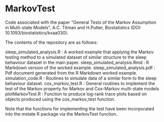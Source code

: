 # MarkovTest
Code associated with the paper "General Tests of the Markov Assumption in Multi-state Models", A.C. Titman and H.Putter, Biostatistics (DOI: 10.1093/biostatistics/kxaa030).

The contents of the repository are as follows:

sleep_simulated_analysis.R : A worked example that applying the Markov testing method to a simulated dataset of similar structure to the sleep behaviour dataset in the main paper.
sleep_simulated_analysis.Rmd : R Markdown version of the worked example.
sleep_simulated_analysis.pdf : Pdf document generated from the R Markdown worked example.
simulation_code.R : Routines to simulate data of a similar form to the sleep behaviour dataset.
cox_markov_test.R : General routines to implement the test of the Markov property for Markov and Cox-Markov multi-state models
plotMarkovTest.R : Function to produce log-rank trace plots based on objects produced using the cox_markov_test function.

Note that the functions for implementing the test have been incorporated into the mstate R package via the MarkovTest function.

